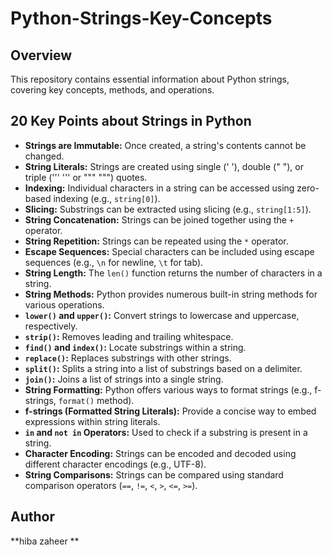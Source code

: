 # Python-Strings-Key-Concepts

## Overview
This repository contains essential information about Python strings, covering key concepts, methods, and operations.

## 20 Key Points about Strings in Python

- **Strings are Immutable:** Once created, a string's contents cannot be changed.
- **String Literals:** Strings are created using single (' '), double (" "), or triple (''' ''' or """ """) quotes.
- **Indexing:** Individual characters in a string can be accessed using zero-based indexing (e.g., `string[0]`).
- **Slicing:** Substrings can be extracted using slicing (e.g., `string[1:5]`).
- **String Concatenation:** Strings can be joined together using the `+` operator.
- **String Repetition:** Strings can be repeated using the `*` operator.
- **Escape Sequences:** Special characters can be included using escape sequences (e.g., `\n` for newline, `\t` for tab).
- **String Length:** The `len()` function returns the number of characters in a string.
- **String Methods:** Python provides numerous built-in string methods for various operations.
- **`lower()` and `upper()`:** Convert strings to lowercase and uppercase, respectively.
- **`strip()`:** Removes leading and trailing whitespace.
- **`find()` and `index()`:** Locate substrings within a string.
- **`replace()`:** Replaces substrings with other strings.
- **`split()`:** Splits a string into a list of substrings based on a delimiter.
- **`join()`:** Joins a list of strings into a single string.
- **String Formatting:** Python offers various ways to format strings (e.g., f-strings, `format()` method).
- **f-strings (Formatted String Literals):** Provide a concise way to embed expressions within string literals.
- **`in` and `not in` Operators:** Used to check if a substring is present in a string.
- **Character Encoding:** Strings can be encoded and decoded using different character encodings (e.g., UTF-8).
- **String Comparisons:** Strings can be compared using standard comparison operators (`==`, `!=`, `<`, `>`, `<=`, `>=`).

## Author
**hiba zaheer **

